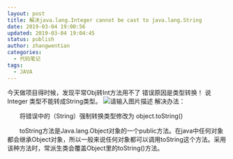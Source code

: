 ```yaml
---
layout: post
title: 解决java.lang.Integer cannot be cast to java.lang.String
date: 2019-03-04 19:00:56
updated: 2019-03-04 19:04:45
status: publish
author: zhangwentian
categories: 
  - 代码笔记
tags: 
  - JAVA
---
```



今天做项目得时候，发现平常Obj转Int方法用不了
错误原因是类型转换！ 
说Integer 类型不能转成String类型。 
![请输入图片描述][1]
解决办法：

　　将错误中的（String）强制转换类型修改为    object.toString()

　　toString方法是Java.lang.Object对象的一个public方法。在java中任何对象都会继承Object对象，所以一般来说任何对象都可以调用toString这个方法。采用该种方法时，常派生类会覆盖Object里的toString()方法。 

  [1]: https://xtboke.cn/usr/uploads/sina/5cd2cc6c5073f.jpg